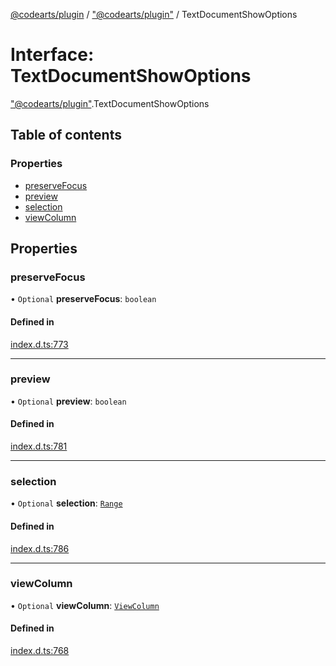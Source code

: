 [@codearts/plugin](../README.md) / ["@codearts/plugin"](../modules/_codearts_plugin_.md) / TextDocumentShowOptions

# Interface: TextDocumentShowOptions

["@codearts/plugin"](../modules/_codearts_plugin_.md).TextDocumentShowOptions

## Table of contents

### Properties

- [preserveFocus](codearts_plugin_.TextDocumentShowOptions.md#preservefocus)
- [preview](codearts_plugin_.TextDocumentShowOptions.md#preview)
- [selection](codearts_plugin_.TextDocumentShowOptions.md#selection)
- [viewColumn](codearts_plugin_.TextDocumentShowOptions.md#viewcolumn)

## Properties

### preserveFocus

• `Optional` **preserveFocus**: `boolean`

#### Defined in

[index.d.ts:773](https://github.com/huaweicloud/cloudide-plugin-api/blob/84e382d/index.d.ts#L773)

___

### preview

• `Optional` **preview**: `boolean`

#### Defined in

[index.d.ts:781](https://github.com/huaweicloud/cloudide-plugin-api/blob/84e382d/index.d.ts#L781)

___

### selection

• `Optional` **selection**: [`Range`](../classes/codearts_plugin_.Range.md)

#### Defined in

[index.d.ts:786](https://github.com/huaweicloud/cloudide-plugin-api/blob/84e382d/index.d.ts#L786)

___

### viewColumn

• `Optional` **viewColumn**: [`ViewColumn`](../enums/codearts_plugin_.ViewColumn.md)

#### Defined in

[index.d.ts:768](https://github.com/huaweicloud/cloudide-plugin-api/blob/84e382d/index.d.ts#L768)
